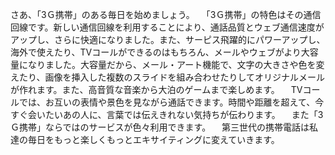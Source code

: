さあ、「3Ｇ携帯」のある毎日を始めましょう。
　「3Ｇ携帯」の特色はその通信回線です。新しい通信回線を利用することにより、通話品質とウェブ通信速度がアップし、さらに快適になりました。また、サーピス飛躍的にパワーアップし、海外で使えたり、TVコールができるのはもちろん、メールやウェブがより大容量になりました。大容量だから、メール・アート機能で、文字の大きさや色を変えたり、画像を挿入した複数のスライドを組み合わせたりしてオリジナルメールが作れます。また、高音質な音楽から大泊のゲームまで楽しめます。
　TVコールでは、お互いの表情や景色を見ながら通話できます。時間や距離を超えて、今すぐ会いたいあの人に、言葉では伝えきれない気持ちが伝わります。
　また「3Ｇ携帯」ならではのサービスが色々利用できます。
　第三世代の携帯電話は私達の毎日をもっと楽しくもっとエキサイティングに変えていきます。

